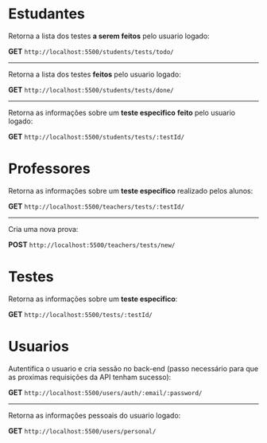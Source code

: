 # Estudantes

Retorna a lista dos testes **a serem feitos** pelo usuario logado:

**GET** ```http://localhost:5500/students/tests/todo/ ```

---

Retorna a lista dos testes **feitos** pelo usuario logado:

**GET** ``` http://localhost:5500/students/tests/done/ ```

---

Retorna as informações sobre um **teste especifico** **feito** pelo usuario logado:

**GET** ``` http://localhost:5500/students/tests/:testId/ ```

# Professores
Retorna as informações sobre um **teste especifico** realizado pelos alunos:

**GET** ``` http://localhost:5500/teachers/tests/:testId/ ```

---

Cria uma nova prova:

**POST** ``` http://localhost:5500/teachers/tests/new/ ```

# Testes
Retorna as informações sobre um **teste especifico**:

**GET** ``` http://localhost:5500/tests/:testId/ ```

# Usuarios
Autentifica o usuario e cria sessão no back-end (passo necessário para que as proximas requisições da API tenham sucesso):

**GET** ```http://localhost:5500/users/auth/:email/:password/```

---

Retorna as informações pessoais do usuario logado:

**GET** ```http://localhost:5500/users/personal/```